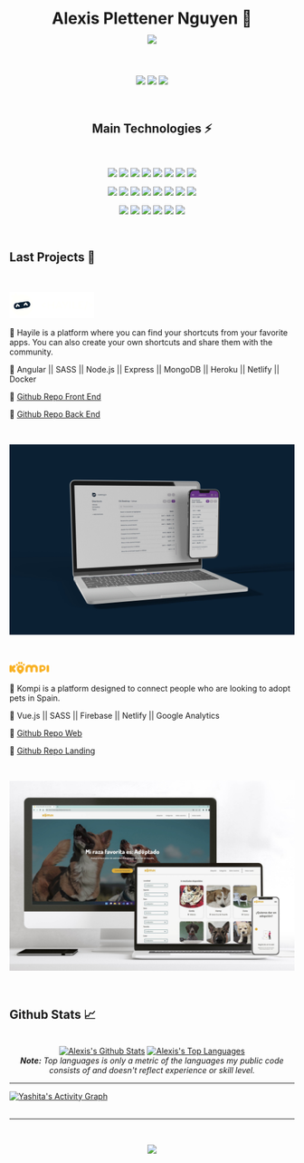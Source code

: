 <h1 align="center">
  Alexis Plettener Nguyen 👋
  <br/>
  <a href="#"><img align="center" src="https://readme-typing-svg.herokuapp.com?font=Bitter&color=a110e3&background=01010100&center=true&vCenter=true&lines=Software+Developer;Cloud+Administrator" style="max-width: 100%;"></a>
</h1>

<br/>

<p align="center">
  <a href="https://www.linkedin.com/in/alexis-plettener-nguyen/" target="_blank"><img src="https://img.shields.io/badge/-LinkedIn-0D1117?style=for-the-badge&logo=linkedin&logoColor=a110e3"></a>
  <a href="https://twitter.com/alexxispn" target="_blank"><img src="https://img.shields.io/badge/Twitter-0D1117?style=for-the-badge&logo=twitter&logoColor=a110e3"></a>
  <a href="https://www.instagram.com/alexxispn" target="_blank"><img src="https://img.shields.io/badge/-Instagram-0D1117?style=for-the-badge&logo=instagram&logoColor=a110e3"></a>
</p>


<br/>

<h2 align="center">Main Technologies ⚡</h2>

<br/>


<p align="center">
  <a href="#"><img src="https://img.shields.io/badge/-HTML5-a110e3?style=flat&logo=html5&logoColor=000000"></a>
  <a href="#"><img src="https://img.shields.io/badge/-CSS3-a110e3?style=flat&logo=css3&logoColor=000000"></a>
  <a href="#"><img src="https://img.shields.io/badge/-SASS-a110e3?style=flat&logo=Sass&logoColor=000000"></a>
  <a href="#"><img src="https://img.shields.io/badge/-JavaScript-a110e3?style=flat&logo=javascript&logoColor=000000"></a>
  <a href="#"><img src="https://img.shields.io/badge/-TypeScript-a110e3?style=flat&logo=TypeScript&logoColor=000000"></a>
  <a href="#"><img src="https://img.shields.io/badge/-Vue.js-a110e3?style=flat&logo=vue.js&logoColor=000000"></a>
  <a href="#"><img src="https://img.shields.io/badge/-Angular-a110e3?style=flat&logo=Angular&logoColor=000000"></a>
  <a href="#"><img src="https://img.shields.io/badge/-Google%20Analytics-a110e3?style=flat&logo=Google%20Analytics&logoColor=000000"></a>

</p>
<p align="center">
  <a href="#"><img src="https://img.shields.io/badge/-Node.js-a110e3?style=flat&logo=Node.js&logoColor=000000"></a>
  <a href="#"><img src="https://img.shields.io/badge/-Express-a110e3?style=flat&logo=Express&logoColor=000000"></a>
  <a href="#"><img src="https://img.shields.io/badge/-MongoDB-a110e3?style=flat&logo=MongoDB&logoColor=000000"></a>
  <a href="#"><img src="https://img.shields.io/badge/-Firebase-a110e3?style=flat&logo=Firebase&logoColor=000000"></a>
  <a href="#"><img src="https://img.shields.io/badge/-Git-a110e3?style=flat&logo=git&logoColor=000000"></a>
  <a href="#"><img src="https://img.shields.io/badge/-Jest-a110e3?style=flat&logo=Jest&logoColor=000000"></a>
  <a href="#"><img src="https://img.shields.io/badge/-Testing%20Library-a110e3?style=flat&logo=Testing%20Library&logoColor=000000"></a>
  <a href="#"><img src="https://img.shields.io/badge/-Cypress-a110e3?style=flat&logo=Cypress&logoColor=000000"></a>

</p>
<p align="center">
  <a href="#"><img src="https://img.shields.io/badge/-Linux-a110e3?style=flat&logo=linux&logoColor=000000&"></a>
  <a href="#"><img src="https://img.shields.io/badge/-Bash-a110e3?style=flat&logo=GNU%20Bash&logoColor=000000"></a>
  <a href="#"><img src="https://img.shields.io/badge/-Vim-a110e3?style=flat&logo=vim&logoColor=000000"></a>
  <a href="#"><img src="https://img.shields.io/badge/-Docker-a110e3?style=flat&logo=Docker&logoColor=000000"></a>
  <a href="#"><img src="https://img.shields.io/badge/Microsoft%20Azure-a110e3?style=flat&logo=microsoft-azure&logoColor=000000"></a>
  <a href="#"><img src="https://img.shields.io/badge/-GitHub%20Actions-a110e3?style=flat&logo=GitHub%20Actions&logoColor=000000"></a>

</p>

<br/>

<h2>Last Projects 👾</h2>

<br />

<p><a href="https://hayile.netlify.app/" target="_blank"><img src="src/assets/hayile-light.svg" width="150px"></a></p>

🔸 Hayile is a platform where you can find your shortcuts from your favorite apps. You can also create your own shortcuts and share them with the community.

🔸 Angular || SASS || Node.js || Express || MongoDB || Heroku || Netlify || Docker

🔸 [Github Repo Front End](https://github.com/HayileShortcuts/hayile)

🔸 [Github Repo Back End](https://github.com/HayileShortcuts/hayile-api)

<br />

<p>
  <a href="https://hayile.netlify.app/" target="_blank"><img src="src/assets/hayile-web.jpg"></a>
</p>

<br />

<p><a href="https://www.adoptaunkompi.com" target="_blank"><img src="src/assets/version_primario_logo.svg" width="70px"></a></p>


🔸 Kompi is a platform designed to connect people who are looking to adopt pets in Spain.

🔸 Vue.js || SASS || Firebase ||  Netlify || Google Analytics

🔸 [Github Repo Web](https://github.com/buscokompi/web_kompi)

🔸 [Github Repo Landing](https://github.com/buscokompi/landing_kompi)

<br />

<p>
  <a href="https://www.adoptaunkompi.com" target="_blank"><img src="src/assets/Web_kompi.jpg"></a>
</p>

<br/>

<h2>Github Stats 📈</h2>

<br/>

<div>

  <div align="center">
    <a href="#"><img alt="Alexis's Github Stats" src="https://github-readme-stats-i270cdk5i-florianbussmann.vercel.app/api?username=alexxispn&show_icons=true&include_all_commits=true&count_private=true&theme=react&hide_border=true&bg_color=0D1117&title_color=a110e3&icon_color=a110e3" height="200"/></a>
    <a href="#"><img alt="Alexis's Top Languages" src="https://github-readme-stats-i270cdk5i-florianbussmann.vercel.app/api/top-langs/?username=alexxispn&custom_title=Most%20Used%20Languages&layout=compact&theme=react&hide_border=true&bg_color=0D1117&title_color=a110e3&icon_color=a110e3&include_forks=true" height="239"/></a>
    <br/>
    <i><b>Note:</b> Top languages is only a metric of the languages my public code consists of and doesn't reflect experience or skill level. </i>
  </div>

  <hr/>

  <div>
    <a href="#"><img alt="Yashita's Activity Graph" src="https://activity-graph.herokuapp.com/graph?username=alexxispn&custom_title=Alexis%20Plettener%20Nguyen's%20Contribution%20Graph&bg_color=0D1117&color=a110e3&line=FFFFFF&point=a110e3&hide_border=true" /></a>
  </div>
</div>

<br/>

<hr/>

<br/>

<p align="center">
  <a href="#"><img src="https://readme-typing-svg.herokuapp.com?font=Bitter&duration=3000&color=a110e3&background=01010100&center=true&vCenter=true&lines=Thank+you!"></a>
</p>
